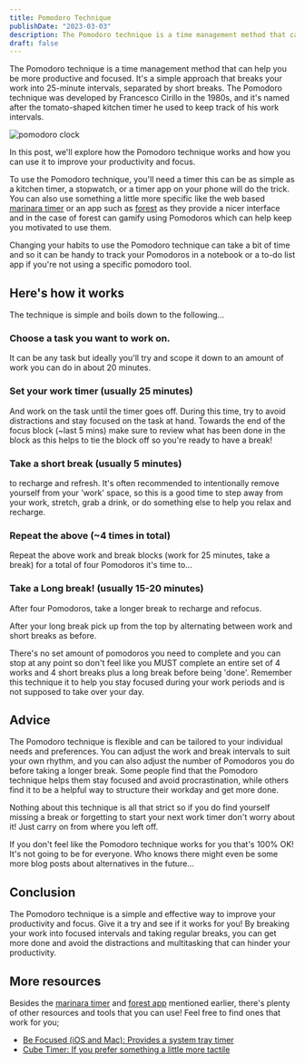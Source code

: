 ```yaml
---
title: Pomodoro Technique
publishDate: "2023-03-03"
description: The Pomodoro technique is a time management method that can help you be more productive and focused.
draft: false
---
```


The Pomodoro technique is a time management method that can help you be more productive and focused. It's a simple approach that breaks your work into 25-minute intervals, separated by short breaks. The Pomodoro technique was developed by Francesco Cirillo in the 1980s, and it's named after the tomato-shaped kitchen timer he used to keep track of his work intervals.

![pomodoro clock](https://upload.wikimedia.org/wikipedia/commons/3/34/Il_pomodoro.jpg)

In this post, we'll explore how the Pomodoro technique works and how you can use it to improve your productivity and focus.

To use the Pomodoro technique, you'll need a timer this can be as simple as a kitchen timer, a stopwatch, or a timer app on your phone will do the trick. You can also use something a little more specific like the web based [marinara timer](https://www.marinaratimer.com) or an app such as [forest](https://www.forestapp.cc/) as they provide a nicer interface and in the case of forest can gamify using Pomodoros which can help keep you motivated to use them.

Changing your habits to use the Pomodoro technique can take a bit of time and so it can be handy to track your Pomodoros in a notebook or a to-do list app if you're not using a specific pomodoro tool.

## Here's how it works

The technique is simple and boils down to the following...

### Choose a task you want to work on.

It can be any task but ideally you'll try and scope it down to an amount of work you can do in about 20 minutes.

### Set your work timer (usually 25 minutes)

And work on the task until the timer goes off. During this time, try to avoid distractions and stay focused on the task at hand. Towards the end of the focus block (~last 5 mins) make sure to review what has been done in the block as this helps to tie the block off so you're ready to have a break!

### Take a short break (usually 5 minutes) 

to recharge and refresh. It's often recommended to intentionally remove yourself from your 'work' space, so this is a good time to step away from your work, stretch, grab a drink, or do something else to help you relax and recharge. 

### Repeat the above (~4 times in total)

Repeat the above work and break blocks (work for 25 minutes, take a break) for a total of four Pomodoros it's time to... 

### Take a Long break! (usually 15-20 minutes)

After four Pomodoros, take a longer break to recharge and refocus.

After your long break pick up from the top by alternating between work and short breaks as before.

There's no set amount of pomodoros you need to complete and you can stop at any point so don't feel like you MUST complete an entire set of 4 works and 4 short breaks plus a long break before being 'done'. Remember this technique it to help you stay focused during your work periods and is not supposed to take over your day.

## Advice

The Pomodoro technique is flexible and can be tailored to your individual needs and preferences. You can adjust the work and break intervals to suit your own rhythm, and you can also adjust the number of Pomodoros you do before taking a longer break. Some people find that the Pomodoro technique helps them stay focused and avoid procrastination, while others find it to be a helpful way to structure their workday and get more done.

Nothing about this technique is all that strict so if you do find yourself missing a break or forgetting to start your next work timer don't worry about it! Just carry on from where you left off.

If you don't feel like the Pomodoro technique works for you that's 100% OK! It's not going to be for everyone. Who knows there might even be some more blog posts about alternatives in the future...

## Conclusion

The Pomodoro technique is a simple and effective way to improve your productivity and focus. Give it a try and see if it works for you! By breaking your work into focused intervals and taking regular breaks, you can get more done and avoid the distractions and multitasking that can hinder your productivity.

## More resources

Besides the [marinara timer](https://www.marinaratimer.com) and [forest app](https://www.forestapp.cc/) mentioned earlier, there's plenty of other resources and tools that you can use! Feel free to find ones that work for you;

- [Be Focused (iOS and Mac): Provides a system tray timer](https://xwavesoft.com/be-focused-pro-for-iphone-ipad-mac-os-x.html)
- [Cube Timer: If you prefer something a little more tactile](https://www.amazon.co.uk/Minthouz-Kitchen-Management-Countdown-Settings/dp/B095WJJNFM/ref=d_pd_sbs_sccl_1_1/257-3952256-6477658?pd_rd_w=cnVPB&content-id=amzn1.sym.3c43869a-89e8-4710-9992-f2840aad13e1&pf_rd_p=3c43869a-89e8-4710-9992-f2840aad13e1&pf_rd_r=RZG8NY4ZFK88YGVMYZC0&pd_rd_wg=uG8R5&pd_rd_r=c0962dbf-76bb-41a9-8dcb-8f88f844f922&pd_rd_i=B095WJJNFM&psc=1)
